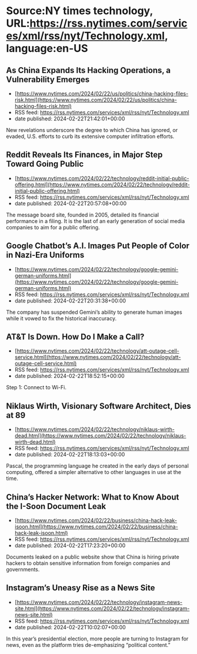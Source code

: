 # Source:NY times technology, URL:https://rss.nytimes.com/services/xml/rss/nyt/Technology.xml, language:en-US

## As China Expands Its Hacking Operations, a Vulnerability Emerges
 - [https://www.nytimes.com/2024/02/22/us/politics/china-hacking-files-risk.html](https://www.nytimes.com/2024/02/22/us/politics/china-hacking-files-risk.html)
 - RSS feed: https://rss.nytimes.com/services/xml/rss/nyt/Technology.xml
 - date published: 2024-02-22T21:42:01+00:00

New revelations underscore the degree to which China has ignored, or evaded, U.S. efforts to curb its extensive computer infiltration efforts.

## Reddit Reveals Its Finances, in Major Step Toward Going Public
 - [https://www.nytimes.com/2024/02/22/technology/reddit-initial-public-offering.html](https://www.nytimes.com/2024/02/22/technology/reddit-initial-public-offering.html)
 - RSS feed: https://rss.nytimes.com/services/xml/rss/nyt/Technology.xml
 - date published: 2024-02-22T20:57:08+00:00

The message board site, founded in 2005, detailed its financial performance in a filing. It is the last of an early generation of social media companies to aim for a public offering.

## Google Chatbot’s A.I. Images Put People of Color in Nazi-Era Uniforms
 - [https://www.nytimes.com/2024/02/22/technology/google-gemini-german-uniforms.html](https://www.nytimes.com/2024/02/22/technology/google-gemini-german-uniforms.html)
 - RSS feed: https://rss.nytimes.com/services/xml/rss/nyt/Technology.xml
 - date published: 2024-02-22T20:31:38+00:00

The company has suspended Gemini’s ability to generate human images while it vowed to fix the historical inaccuracy.

## AT&T Is Down. How Do I Make a Call?
 - [https://www.nytimes.com/2024/02/22/technology/att-outage-cell-service.html](https://www.nytimes.com/2024/02/22/technology/att-outage-cell-service.html)
 - RSS feed: https://rss.nytimes.com/services/xml/rss/nyt/Technology.xml
 - date published: 2024-02-22T18:52:15+00:00

Step 1: Connect to Wi-Fi.

## Niklaus Wirth, Visionary Software Architect, Dies at 89
 - [https://www.nytimes.com/2024/02/22/technology/niklaus-wirth-dead.html](https://www.nytimes.com/2024/02/22/technology/niklaus-wirth-dead.html)
 - RSS feed: https://rss.nytimes.com/services/xml/rss/nyt/Technology.xml
 - date published: 2024-02-22T18:13:03+00:00

Pascal, the programming language he created in the early days of personal computing, offered a simpler alternative to other languages in use at the time.

## China’s Hacker Network: What to Know About the I-Soon Document Leak
 - [https://www.nytimes.com/2024/02/22/business/china-hack-leak-isoon.html](https://www.nytimes.com/2024/02/22/business/china-hack-leak-isoon.html)
 - RSS feed: https://rss.nytimes.com/services/xml/rss/nyt/Technology.xml
 - date published: 2024-02-22T17:23:20+00:00

Documents leaked on a public website show that China is hiring private hackers to obtain sensitive information from foreign companies and governments.

## Instagram’s Uneasy Rise as a News Site
 - [https://www.nytimes.com/2024/02/22/technology/instagram-news-site.html](https://www.nytimes.com/2024/02/22/technology/instagram-news-site.html)
 - RSS feed: https://rss.nytimes.com/services/xml/rss/nyt/Technology.xml
 - date published: 2024-02-22T10:02:07+00:00

In this year’s presidential election, more people are turning to Instagram for news, even as the platform tries de-emphasizing “political content.”

